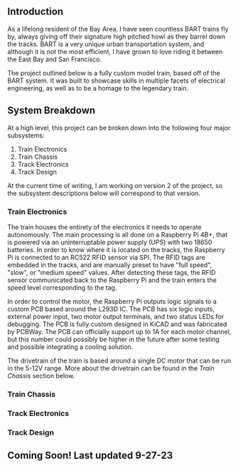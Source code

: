 ## Introduction
As a lifelong resident of the Bay Area, I have seen countless BART trains fly by, always giving off their signature high pitched howl as they barrel down the tracks. BART is a very unique urban transportation system, and although it is not the most efficient, I have grown to love riding it between the East Bay and San Francisco. 

The project outlined below is a fully custom model train, based off of the BART system. It was built to showcase skills in multiple facets of electrical engineering, as well as to be a homage to the legendary train.

## System Breakdown
At a high level, this project can be broken down into the following four major subsystems:

 1. Train Electronics
 2. Train Chassis
 3. Track Electronics
 4. Track Design

At the current time of writing, I am working on version 2 of the project, so the subsystem descriptions below will correspond to that version.

### Train Electronics
The train houses the entirety of the electronics it needs to operate autonomously. The main processing is all done on a Raspberry Pi 4B+, that is powered via an uninterruptable power supply (UPS) with two 18650 batteries. In order to know where it is located on the tracks, the Raspberry Pi is connected to an RC522 RFID sensor via SPI. The RFID tags are embedded in the tracks, and are manually preset to have "full speed", "slow", or "medium speed" values. After detecting these tags, the RFID sensor communicated back to the Raspberry Pi and the train enters the speed level corresponding to the tag.

In order to control the motor, the Raspberry Pi outputs logic signals to a custom PCB based around the L293D IC. The PCB has six logic inputs, external power input, two motor output terminals, and two status LEDs for debugging. The PCB is fully custom designed in KiCAD and was fabricated by PCBWay. The PCB can officially support up to 1A for each motor channel, but this number could possibly be higher in the future after some testing and possible integrating a cooling solution.

The drivetrain of the train is based around a single DC motor that can be run in the 5-12V range. More about the drivetrain can be found in the *Train Chassis* section below.
### Train Chassis

### Track Electronics

### Track Design


## Coming Soon! Last updated 9-27-23